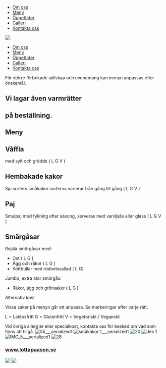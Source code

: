   * [Om oss](https://lottapaasen.se/ "Om oss")
  * [Meny](https://lottapaasen.se/sponsors "Meny")
  * [Öppettider](https://lottapaasen.se/practice-schedule "Öppettider")
  * [Galleri](https://lottapaasen.se/gallery "Galleri")
  * [Kontakta oss](https://lottapaasen.se/contact "Kontakta oss")


[![](https://impro.usercontent.one/appid/oneComWsb/domain/lottapaasen.se/media/lottapaasen.se/onewebmedia/logga%20test%204.png?etag=W%2F%222091-6233461a%22&sourceContentType=image%2Fpng&ignoreAspectRatio&resize=537%2B188)](https://lottapaasen.se/)
  * [Om oss](https://lottapaasen.se/)
  * [Meny](https://lottapaasen.se/sponsors)
  * [Öppettider](https://lottapaasen.se/practice-schedule)
  * [Galleri](https://lottapaasen.se/gallery)
  * [Kontakta oss](https://lottapaasen.se/contact)


För större förbokade sällskap och evenemang kan menyn anpassas efter önskemål. 
  

## Vi lagar även varmrätter 
## på beställning.
  

## Meny
## Våffla
med sylt och grädde ( L G V )
## Hembakade kakor
Sju sorters småkakor
sorterna varierar från gång till gång ( L G V )
## Paj
Smulpaj med fyllning efter säsong, serveras med vaniljsås eller glass ( L G V )
## Smärgåsar
Rejäla smörgåsar med: 
  

  * Ost ( L G )
  * Ägg och räkor ( L G )
  * Köttbullar med rödbetssallad ( L G)


Jumbo, extra stor smörgås:
  * Räkor, ägg och grönsaker ( L G )


Alternativ kost
  

Vissa saker på menyn går att anpassa. Se markeringar efter varje rätt.
  

L = Laktosfritt
G = Glutenfritt
V = Vegetariskt / Veganskt
  

Vid övriga allergier eller specialkost, kontakta oss för besked om vad som finns att tillgå.
![55___serialized1](https://impro.usercontent.one/appid/oneComWsb/domain/lottapaasen.se/media/lottapaasen.se/onewebmedia/55___serialized1.jpg?etag=%22a5d5-62bea500%22&sourceContentType=image%2Fjpeg&ignoreAspectRatio&resize=153,168&extract=6,0,139,168)
![småkakor 1___serialized1](https://impro.usercontent.one/appid/oneComWsb/domain/lottapaasen.se/media/lottapaasen.se/onewebmedia/sm%C3%A5kakor%201___serialized1.jpg?etag=%22b387-62be9128%22&sourceContentType=image%2Fjpeg&ignoreAspectRatio&resize=186,166&extract=23,0,138,166)
![20](https://impro.usercontent.one/appid/oneComWsb/domain/lottapaasen.se/media/lottapaasen.se/onewebmedia/20___serialized1.jpg?etag=%2243397-62b9d9b3%22&sourceContentType=image%2Fjpeg&ignoreAspectRatio&resize=474,632&extract=0,31,474,569)
![Jes 1](https://impro.usercontent.one/appid/oneComWsb/domain/lottapaasen.se/media/lottapaasen.se/onewebmedia/Jes%201___serialized2.jpg?etag=%22bc61-62bea371%22&sourceContentType=image%2Fjpeg&ignoreAspectRatio&resize=166,202&extract=0,1,166,199)
![IMG_5___serialized1](https://impro.usercontent.one/appid/oneComWsb/domain/lottapaasen.se/media/lottapaasen.se/onewebmedia/IMG_5___serialized1.JPG?etag=%2277a906-62be9265%22&sourceContentType=image%2Fjpeg&ignoreAspectRatio&resize=759,569&extract=142,0,474,569)
![28](https://impro.usercontent.one/appid/oneComWsb/domain/lottapaasen.se/media/lottapaasen.se/onewebmedia/28.jpg?etag=%221bec5-62bea559%22&sourceContentType=image%2Fjpeg&ignoreAspectRatio&resize=640,480&extract=120,0,399,480)
### www.lottapaasen.se
[![](https://impro.usercontent.one/appid/oneComWsb/domain/lottapaasen.se/media/lottapaasen.se/onewebmedia/77876-icons-media-photography-youtube-computer-facebook-social.png?etag=%2215541-6360d05d%22&sourceContentType=image%2Fpng&ignoreAspectRatio&resize=127%2B127&extract=0%2B64%2B63%2B61)](https://www.facebook.com/people/Lotta-p%C3%A5-%C3%A5sen/100045411761881/)
[![](https://impro.usercontent.one/appid/oneComWsb/domain/lottapaasen.se/media/lottapaasen.se/onewebmedia/77876-icons-media-photography-youtube-computer-facebook-social.png?etag=%2215541-6360d05d%22&sourceContentType=image%2Fpng&ignoreAspectRatio&resize=127%2B127&extract=63%2B64%2B63%2B61)](https://www.instagram.com/lottapaasen/)
